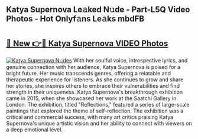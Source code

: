 ## Katya Supernova Le𝚊ked N𝚞de - Part-L5Q Video Photos - Hot Onlyf𝚊ns Le𝚊ks mbdFB

# <h2><a href="http://ac13376.deff.icu/?id=Katya+Supernova">🔗 New 👉🔴 Katya Supernova VIDEO Photos</a></h2>

[![Katya Supernova N𝚞des](https://i.imgur.com/rIISA9y.gif)](http://ac13376.deff.icu/?id=Katya+Supernova)
With her soulful voice, introspective lyrics, and genuine connection with her audience, Katya Supernova is poised for a bright future. Her music transcends genres, offering a relatable and therapeutic experience for listeners. As she continues to grow and share her stories, she inspires others to embrace their vulnerabilities and find strength in their uniqueness. Katya Supernova's breakthrough exhibition came in 2015, when she showcased her work at the Saatchi Gallery in London. The exhibition, titled "Reflections," featured a series of large-scale paintings that explored the theme of self-reflection. The exhibition was a critical and commercial success, with many art critics praising Katya Supernova's unique artistic vision and her ability to connect with viewers on a deep emotional level.

